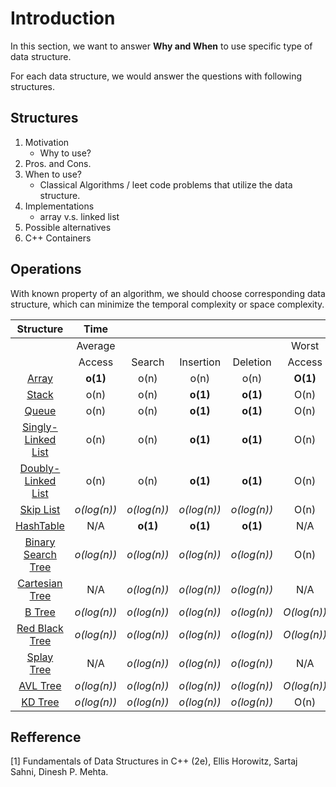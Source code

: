 # Introduction

In this section, we want to answer **Why and When** to use specific type of data structure.

For each data structure, we would answer the questions with following structures.
## Structures
1. Motivation 
    - Why to use?
2. Pros. and Cons. 
3. When to use? 
    - Classical Algorithms / leet code problems that utilize the data structure.
4. Implementations
    - array v.s. linked list
5. Possible alternatives
6. C++ Containers

## Operations
With known property of an algorithm, we should choose corresponding data structure, which can minimize the temporal complexity or space complexity. 

Structure |**Time**| | | | | | | |**Space**
:-----:|:-----:|:-----:|:-----:|:-----:|:-----:|:-----:|:-----:|:-----:|:-----:
 ||Average| | | |Worst| | | |Worst
 ||Access|Search|Insertion|Deletion|Access|Search|Insertion|Deletion|-
[Array](../1_DataStructure/ch2_Array/Array.md)|**o(1)**|o(n)|o(n)|o(n)|**O(1)**|O(n)|O(n)|O(n)|O(n)
[Stack](../1_DataStructure/ch3_StackAndQueue/3_2_Stack.md)|o(n)|o(n)|**o(1)**|**o(1)**|O(n)|O(n)|**O(1)**|**O(1)**|O(n)
[Queue](../1_DataStructure/ch3_StackAndQueue/3_3_Queue.md)|o(n)|o(n)|**o(1)**|**o(1)**|O(n)|O(n)|**O(1)**|**O(1)**|O(n)
[Singly-Linked List](../1_DataStructure/ch4_LinkedList/4_1_SinglyLinkedList.md)|o(n)|o(n)|**o(1)**|**o(1)**|O(n)|O(n)|**O(1)**|**O(1)**|O(n)
[Doubly-Linked List](../1_DataStructure/ch4_LinkedList/4_10_DoublyLinkedList.md)|o(n)|o(n)|**o(1)**|**o(1)**|O(n)|O(n)|**O(1)**|**O(1)**|O(n)
[Skip List](../1_DataStructure/Others/SkipList.md)|*o(log(n))*|*o(log(n))*|*o(log(n))*|*o(log(n))*|O(n)|O(n)|O(n)|O(n)|*O(log(n))*
[HashTable](../1_DataStructure/ch8_Hash/8_2_Hashtable.md)|N/A|**o(1)**|**o(1)**|**o(1)**|N/A|O(n)|O(n)|O(n)|O(n)
[Binary Search Tree](../1_DataStructure/ch5_Tree/5_7_BST.md)|*o(log(n))*|*o(log(n))*|*o(log(n))*|*o(log(n))*|O(n)|O(n)|O(n)|O(n)|O(n)
[Cartesian Tree](../1_DataStructureOthers/CartesianTree.md)|N/A|*o(log(n))*|*o(log(n))*|*o(log(n))*|N/A|O(n)|O(n)|O(n)|O(n)
[B Tree](../1_DataStructure/ch11_MultipathSearchTree/11_2_B_Tree.md)|*o(log(n))*|*o(log(n))*|*o(log(n))*|*o(log(n))*|*O(log(n))*|*O(log(n))*|*O(log(n))*|*O(log(n))*|O(n)
[Red Black Tree](../1_DataStructure/ch10_HigPerformancyBinarySearchTree/10_3_RedBlackTree.md)|*o(log(n))*|*o(log(n))*|*o(log(n))*|*o(log(n))*|*O(log(n))*|*O(log(n))*|*O(log(n))*|*O(log(n))*|O(n)
[Splay Tree](../1_DataStructure/ch10_HigPerformancyBinarySearchTree/10_4_SplayTree.md)|N/A|*o(log(n))*|*o(log(n))*|*o(log(n))*|N/A|*O(log(n))*|*O(log(n))*|*O(log(n))*|O(n)
[AVL Tree](../1_DataStructure/ch10_HigPerformancyBinarySearchTree/10_2_AVL_Tree.md)|*o(log(n))*|*o(log(n))*|*o(log(n))*|*o(log(n))*|*O(log(n))*|*O(log(n))*|*O(log(n))*|*O(log(n))*|O(n)
[KD Tree](../1_DataStructure/Others/KD_Tree.md)|*o(log(n))*|*o(log(n))*|*o(log(n))*|*o(log(n))*|O(n)|O(n)|O(n)|O(n)|O(n)



## Refference
[1] Fundamentals of Data Structures in C++ (2e), Ellis Horowitz, Sartaj Sahni, Dinesh P. Mehta.
